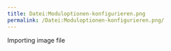 ```yaml
---
title: Datei:Moduloptionen-konfigurieren.png
permalink: /Datei:Moduloptionen-konfigurieren.png/
---
```


Importing image file